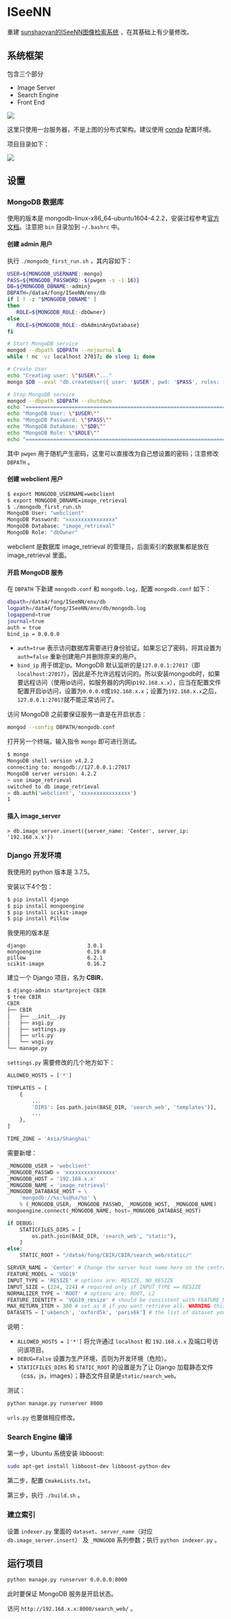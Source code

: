 # ISeeNN
重建 [sunshaoyan的ISeeNN图像检索系统](https://github.com/sunshaoyan/ISeeNN) ，在其基础上有少量修改。


## 系统框架

包含三个部分
- Image Server
- Search Engine
- Front End

<img src="img/framework.png" align="center" />

这里只使用一台服务器，不是上图的分布式架构。建议使用 [conda](https://conda.io/en/latest/) 配置环境。

项目目录如下：

<img src="img/tree.png" align="center" />

## 设置

### MongoDB 数据库

使用的版本是 mongodb-linux-x86_64-ubuntu1604-4.2.2，安装过程参考[官方文档](https://docs.mongodb.com/guides/server/install/)。注意把 `bin` 目录加到 `~/.bashrc` 中。

#### 创建 admin 用户

执行 `./mongodb_first_run.sh` ，其内容如下：

```bash
USER=${MONGODB_USERNAME:-mongo}
PASS=${MONGODB_PASSWORD:-$(pwgen -s -1 16)}
DB=${MONGODB_DBNAME:-admin}
DBPATH=/data4/fong/ISeeNN/env/db
if [ ! -z "$MONGODB_DBNAME" ]
then
   ROLE=${MONGODB_ROLE:-dbOwner}
else
   ROLE=${MONGODB_ROLE:-dbAdminAnyDatabase}
fi

# Start MongoDB service
mongod --dbpath $DBPATH --nojournal &
while ! nc -vz localhost 27017; do sleep 1; done

# Create User
echo "Creating user: \"$USER\"..."
mongo $DB --eval "db.createUser({ user: '$USER', pwd: '$PASS', roles: [ { role: '$ROLE', db: '$DB' } ] }); "

# Stop MongoDB service
mongod --dbpath $DBPATH --shutdown
echo "========================================================================"
echo "MongoDB User: \"$USER\""
echo "MongoDB Password: \"$PASS\""
echo "MongoDB Database: \"$DB\""
echo "MongoDB Role: \"$ROLE\""
echo "========================================================================"

```

其中 `pwgen` 用于随机产生密码，这里可以直接改为自己想设置的密码；注意修改 `DBPATH` 。

#### 创建 webclient 用户

```bash
$ export MONGODB_USERNAME=webclient
$ export MONGODB_DBNAME=image_retrieval
$ ./mongodb_first_run.sh
MongoDB User: "webclient"
MongoDB Password: "xxxxxxxxxxxxxxxx"
MongoDB Database: "image_retrieval"
MongoDB Role: "dbOwner"
```

webclient 是数据库 image_retrieval 的管理员，后面索引的数据集都是放在 image_retrieval 里面。

#### 开启 MongoDB 服务

 在 `DBPATH` 下新建 `mongodb.conf` 和 `mongodb.log`，配置 `mongodb.conf` 如下：

 ```bash
dbpath=/data4/fong/ISeeNN/env/db
logpath=/data4/fong/ISeeNN/env/db/mongodb.log
logappend=true
journal=true
auth = true
bind_ip = 0.0.0.0
```

- `auth=true` 表示访问数据库需要进行身份验证。如果忘记了密码，将其设置为 `auth=false` 重新创建用户并删除原来的用户。
- `bind_ip` 用于绑定ip。MongoDB 默认监听的是`127.0.0.1:27017`（即 `localhost:27017`），因此是不允许远程访问的。所以安装mongodb时，如果要远程访问（使用ip访问，如服务器的内网ip`192.168.x.x`），应当在配置文件配置开启ip访问，设置为`0.0.0.0`或`192.168.x.x`；设置为`192.168.x.x`之后，`127.0.0.1:27017`就不能正常访问了。

访问 MongoDB 之前要保证服务一直是在开启状态：
```bash
mongod --config DBPATH/mongodb.conf
```

打开另一个终端，输入指令 `mongo` 即可进行测试。
```bash
$ mongo
MongoDB shell version v4.2.2
connecting to: mongodb://127.0.0.1:27017
MongoDB server version: 4.2.2
> use image_retrieval
switched to db image_retrieval
> db.auth('webclient', 'xxxxxxxxxxxxxxxx')
1
```

#### 插入 image_server

```
> db.image_server.insert({server_name: 'Center', server_ip: '192.168.x.x'})
```

### Django 开发环境

我使用的 python 版本是 3.7.5。

安装以下4个包：
```bash
$ pip install django
$ pip install mongoengine
$ pip install scikit-image
$ pip install Pillow
```
我使用的版本是
```
django                    3.0.1
mongoengine               0.19.0
pillow                    6.2.1
scikit-image              0.16.2 
```

建立一个 Django 项目，名为 **CBIR**，
```bash
$ django-admin startproject CBIR
$ tree CBIR
CBIR
├── CBIR
│   ├── __init__.py
│   ├── asgi.py
│   ├── settings.py
│   ├── urls.py
│   └── wsgi.py
└── manage.py
```

`settings.py` 需要修改的几个地方如下：
```python
ALLOWED_HOSTS = ['*']

TEMPLATES = [
    {
        ...
        'DIRS': [os.path.join(BASE_DIR, 'search_web', 'templates')],
        ...
    },
]

TIME_ZONE = 'Asia/Shanghai'
```

需要新增：
```python
_MONGODB_USER = 'webclient'
_MONGODB_PASSWD = 'xxxxxxxxxxxxxxxx'
_MONGODB_HOST = '192.168.x.x'
_MONGODB_NAME = 'image_retrieval'
_MONGODB_DATABASE_HOST = \
    'mongodb://%s:%s@%s/%s' \
    % (_MONGODB_USER, _MONGODB_PASSWD, _MONGODB_HOST, _MONGODB_NAME)
mongoengine.connect(_MONGODB_NAME, host=_MONGODB_DATABASE_HOST)

if DEBUG:
    STATICFILES_DIRS = [
        os.path.join(BASE_DIR, 'search_web', "static"),
    ]
else:
    STATIC_ROOT = "/data4/fong/CBIR/CBIR/search_web/static/"

SERVER_NAME = 'Center' # Change the server host name here on the central server and all image servers
FEATURE_MODEL = 'VGG19'
INPUT_TYPE = 'RESIZE' # options are: RESIZE, NO_RESIZE
INPUT_SIZE = (224, 224) # required only if INPUT_TYPE == RESIZE
NORMALIZER_TYPE = 'ROOT' # options are: ROOT, L2
FEATURE_IDENTITY = 'VGG19_resize' # should be consistent with FEATURE_MODEL and INPUT_TYPE
MAX_RETURN_ITEM = 300 # set as 0 if you want retrieve all. WARNING this may cause your browser crash if the database size is large
DATASETS = ['ukbench', 'oxford5k', 'paris6k'] # the list of dataset you want to retrieval within
```

说明：
- `ALLOWED_HOSTS = ['*']` 将允许通过 `localhost` 和 `192.168.x.x` 及端口号访问该项目。
- `DEBUG=False` 设置为生产环境，否则为开发环境（危险）。 
- `STATICFILES_DIRS` 和 `STATIC_ROOT` 的设置是为了让 Django 加载静态文件（css，js，images）；静态文件目录是`static/search_web`。

测试：
```bash
python manage.py runserver 8000
```

`urls.py` 也要做相应修改。

### Search Engine 编译

第一步，Ubuntu 系统安装 libboost:
```bash
sudo apt-get install libboost-dev libboost-python-dev
```

第二步，配置 `CmakeLists.txt`。

第三步，执行 `./build.sh` 。


### 建立索引

设置 `indexer.py` 里面的 `dataset`、`server_name`（对应`db.image_server.insert`） 及 `_MONGODB` 系列参数；执行 `python indexer.py` 。

## 运行项目

```bash
python manage.py runserver 0.0.0.0:8000
```

此时要保证 MongoDB 服务是开启状态。

访问 `http://192.168.x.x:8000/search_web/` 。